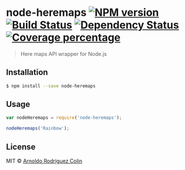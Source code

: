 # node-heremaps [![NPM version][npm-image]][npm-url] [![Build Status][travis-image]][travis-url] [![Dependency Status][daviddm-image]][daviddm-url] [![Coverage percentage][coveralls-image]][coveralls-url]
> Here maps API wrapper for Node.js

## Installation

```sh
$ npm install --save node-heremaps
```

## Usage

```js
var nodeHeremaps = require('node-heremaps');

nodeHeremaps('Rainbow');
```
## License

MIT © [Arnoldo Rodriguez Colin]()


[npm-image]: https://badge.fury.io/js/node-heremaps.svg
[npm-url]: https://npmjs.org/package/node-heremaps
[travis-image]: https://travis-ci.org/acolin/node-heremaps.svg?branch=master
[travis-url]: https://travis-ci.org/acolin/node-heremaps
[daviddm-image]: https://david-dm.org/acolin/node-heremaps.svg?theme=shields.io
[daviddm-url]: https://david-dm.org/acolin/node-heremaps
[coveralls-image]: https://coveralls.io/repos/acolin/node-heremaps/badge.svg
[coveralls-url]: https://coveralls.io/r/acolin/node-heremaps
